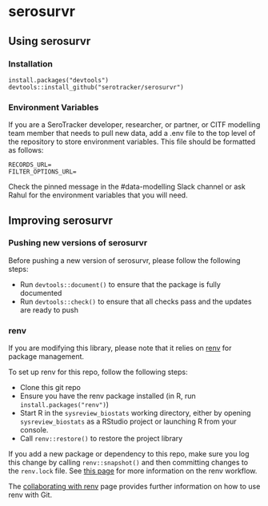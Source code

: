 # serosurvr

## Using serosurvr

### Installation

```
install.packages("devtools")
devtools::install_github("serotracker/serosurvr")
```

### Environment Variables

If you are a SeroTracker developer, researcher, or partner, or CITF modelling team member that needs to pull new data, add a .env file to the top level of the repository to store environment variables. This file should be formatted as follows:

```
RECORDS_URL=
FILTER_OPTIONS_URL=
```

Check the pinned message in the #data-modelling Slack channel or ask Rahul for the environment variables that you will need.

## Improving serosurvr

### Pushing new versions of serosurvr

Before pushing a new version of serosurvr, please follow the following steps:
- Run `devtools::document()` to ensure that the package is fully documented
- Run `devtools::check()` to ensure that all checks pass and the updates are ready to push

### renv

If you are modifying this library, please note that it relies on [renv](https://rstudio.github.io/renv/articles/renv.html) for package management. 

To set up renv for this repo, follow the following steps:
- Clone this git repo
- Ensure you have the renv package installed (in R, run `install.packages("renv")`)
- Start R in the `sysreview_biostats` working directory, either by opening `sysreview_biostats` as a RStudio project or launching R from your console. 
- Call `renv::restore()` to restore the project library

If you add a new package or dependency to this repo, make sure you log this change by calling `renv::snapshot()` and then committing changes to the `renv.lock` file. See [this page](https://rstudio.github.io/renv/articles/renv.html) for more information on the renv workflow.

The [collaborating with renv](https://rstudio.github.io/renv/articles/collaborating.html) page provides further information on how to use renv with Git. 
